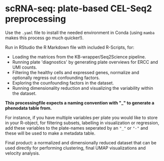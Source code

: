 # scRNA-seq: plate-based CEL-Seq2 preprocessing #

Use the `.yaml` file to install the needed environment in Conda (using `mamba` makes this process go much quicker!).

Run in RStudio the R Markdown file with included R-Scripts, for:
- Loading the matrices from the KB-wrapper/Seq2Science pipeline.
- Running plate 'diagnostics' by generating plate overviews for ERCC and UMI counts.
- Filtering the healthy cells and expressed genes, normalize and optionally regress out confounding factors.
- Exploring the counfounding factors in the dataset.
- Running dimensionality reduction and visualizing the variability within the dataset.

**This processingfile expects a naming convention with "_" to generate a phenodata table from.**

For instance, if you have multiple variables per plate you would like to store in your R-object, for filtering subsets, labelling in visualization or regression, add these variables to the plate-names seperated by an `"_"` or `"-"` and these will be used to make a metadata table.

Final product: a normalized and dimensionally reduced dataset that can be used directly for performing clustering, final UMAP visualizations and velocity analysis.

